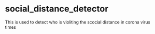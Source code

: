 # social_distance_detector
This is used to detect who is violiting the scocial distance in corona virus times 
